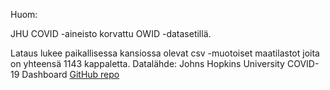 Huom:

JHU COVID -aineisto korvattu OWID -datasetillä.

Lataus lukee paikallisessa kansiossa olevat csv -muotoiset maatilastot joita on yhteensä 1143 kappaletta.
Datalähde: Johns Hopkins University COVID-19 Dashboard
[GitHub repo](https://github.com/CSSEGISandData/COVID-19/tree/master/csse_covid_19_data)
